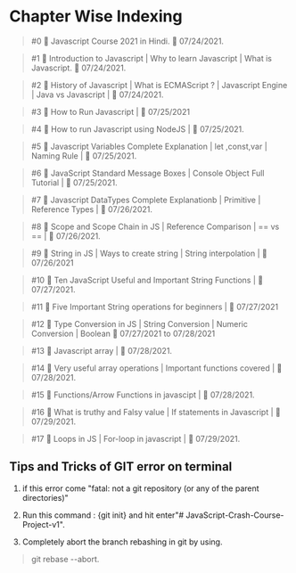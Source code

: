 # Chapter Wise Indexing

> #0 🛑 Javascript Course 2021 in Hindi.   📅 07/24/2021.

> #1 🛑 Introduction to Javascript | Why to learn Javascript | What is Javascript.  📅 07/24/2021.
       
> #2 🛑 History of Javascript | What is ECMAScript ? | Javascript Engine | Java vs Javascript | 📅 07/24/2021.
            
> #3 🛑 How to Run Javascript | 📅 07/25/2021

> #4 🛑 How to run Javascript using NodeJS | 📅 07/25/2021.

> #5 🛑 Javascript Variables Complete Explanation | let ,const,var | Naming Rule | 📅 07/25/2021.

> #6 🛑 JavaScript Standard Message Boxes | Console Object Full Tutorial | 📅 07/25/2021.

> #7 🛑 Javascript DataTypes Complete Explanationb | Primitive | Reference Types | 📅 07/26/2021.

> #8 🛑 Scope and Scope Chain in JS | Reference Comparison | == vs == |    📅 07/26/2021.

> #9 🛑 String in JS | Ways to create string | String interpolation | 📅 07/26/2021

> #10 🛑 Ten JavaScript Useful and Important String Functions |  📅 07/27/2021.
        
> #11 🛑 Five Important String operations for beginners |  📅 07/27/2021

> #12 🛑 Type Conversion in JS | String Conversion | Numeric Conversion | Boolean  📅 07/27/2021 to 07/28/2021

> #13 🛑 Javascript array |  📅 07/28/2021.

> #14 🛑 Very useful array operations | Important functions covered |  📅 07/28/2021.

> #15 🛑 Functions/Arrow Functions in javascipt |  📅 07/28/2021.

> #16 🛑 What is truthy and Falsy value | If statements in Javascript |  📅 07/29/2021.

> #17 🛑 Loops in JS | For-loop in javascript |  📅 07/29/2021.

## Tips and Tricks of GIT error on terminal

1. if this error come "fatal: not a git repository (or any of the parent directories)"

2. Run this command : {git init} and hit enter"# JavaScript-Crash-Course-Project-v1".

3. Completely abort the branch rebashing in git by using.

> git rebase --abort.
